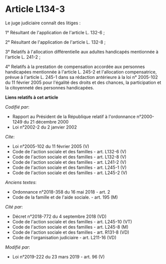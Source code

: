 # Article L134-3

Le juge judiciaire connaît des litiges : 

1° Résultant de l'application de l'article L. 132-6 ; 

2° Résultant de l'application de l'article L. 132-8 ; 

3° Relatifs à l'allocation différentielle aux adultes handicapés mentionnée à l'article L. 241-2 ; 

4° Relatifs à la prestation de compensation accordée aux personnes handicapées mentionnée à l'article L. 245-2 et
l'allocation compensatrice, prévue à l'article L. 245-1 dans sa rédaction antérieure à la loi n° 2005-102 du 11 février 2005
pour l'égalité des droits et des chances, la participation et la citoyenneté des personnes handicapées.

**Liens relatifs à cet article**

_Codifié par_:

  - Rapport au Président de la République relatif à l'ordonnance n°2000-1249 du 21 décembre 2000
  - Loi n°2002-2 du 2 janvier 2002

_Cite_:

  - Loi n°2005-102 du 11 février 2005 (V)
  - Code de l'action sociale et des familles - art. L132-6 (V)
  - Code de l'action sociale et des familles - art. L132-8 (V)
  - Code de l'action sociale et des familles - art. L241-2 (V)
  - Code de l'action sociale et des familles - art. L245-1 (V)
  - Code de l'action sociale et des familles - art. L245-2 (V)

_Anciens textes_:

  - Ordonnance n°2018-358 du 16 mai 2018 - art. 2
  - Code de la famille et de l'aide sociale. - art. 195 (M)

_Cité par_:

  - Décret n°2018-772 du 4 septembre 2018 (VD)
  - Code de l'action sociale et des familles - art. L245-10 (VT)
  - Code de l'action sociale et des familles - art. L245-8 (M)
  - Code de l'action sociale et des familles - art. R131-8 (VD)
  - Code de l'organisation judiciaire - art. L211-16 (VD)

_Modifié par_:

  - Loi n°2019-222 du 23 mars 2019 - art. 96 (V)
